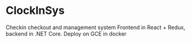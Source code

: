 # ClockInSys

Checkin checkout and management system
Frontend in React + Redux, backend in .NET Core.
Deploy on GCE in docker
